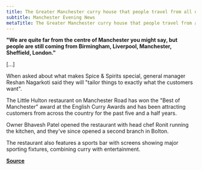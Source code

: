 ```yaml
---
title: The Greater Manchester curry house that people travel from all over the country to eat at
subtitle: Manchester Evening News
metaTitle: The Greater Manchester curry house that people travel from all over the country to eat at
---
```


**"We are quite far from the centre of Manchester you might say, but people are still coming from Birmingham, Liverpool, Manchester, Sheffield, London."**

[...]

When asked about what makes Spice & Spirits special, general manager Reshan Nagarkoti said they will "tailor things to exactly what the customers want".

The Little Hulton restaurant on Manchester Road has won the "Best of Manchester" award at the English Curry Awards and has been attracting customers from across the country for the past five and a half years.

Owner Bhavesh Patel opened the restaurant with head chef Ronit running the kitchen, and they've since opened a second branch in Bolton.

The restaurant also features a sports bar with screens showing major sporting fixtures, combining curry with entertainment.

**[Source](https://www.manchestereveningnews.co.uk/whats-on/food-drink-news/greater-manchester-curry-house-people-32253089)**